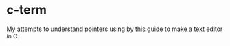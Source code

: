 # c-term

My attempts to understand pointers using by [this guide](https://viewsourcecode.org/snaptoken/kilo/) to make a text editor in C.
